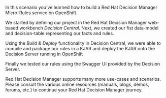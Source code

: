 In this scenario you've learned how to build a Red Hat Decision Manager Micro-Rules service on OpenShift.

We started by defining our project in the Red Hat Decision Manager web-based workbench *Decision Central*. Next, we created our fist data-model and decision-table representing our facts and rules.

Using the *Build & Deploy* functionality in Decision Central, we were able to compile and package our rules in a KJAR and deploy the KJAR onto the Decision Server running in OpenShift

Finally we tested our rules using the Swagger UI provided by the Decision Server.

Red Hat Decision Manager supports many more use-cases and scenarios. Please consult the various online resources (manuals, blogs, demos, forums, etc.) to continue your Red Hat Decision Manager journey.
